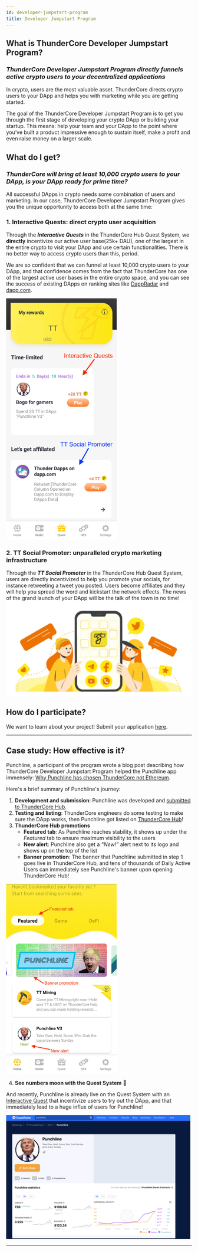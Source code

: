 ```yaml
---
id: developer-jumpstart-program
title: Developer Jumpstart Program
---
```


## What is ThunderCore Developer Jumpstart Program?

### *ThunderCore Developer Jumpstart Program directly funnels active crypto users to your decentralized applications*

In crypto, users are the most valuable asset. ThunderCore directs crypto users to your DApp and helps you with marketing while you are getting started.

The goal of the ThunderCore Developer Jumpstart Program is to get you through the first stage of developing your crypto DApp or building your startup. This means: help your team and your DApp to the point where you’ve built a product impressive enough to sustain itself, make a profit and even raise money on a larger scale.


## What do I get?

### *ThunderCore will bring at least 10,000 crypto users to your DApp, is your DApp ready for prime time?*

All successful DApps in crypto needs some combination of users and marketing. In our case, ThunderCore Developer Jumpstart Program gives you the unique opportunity to access both at the same time:

### **1. Interactive Quests: direct crypto user acquisition**

Through the **_Interactive Quests_** in the ThunderCore Hub Quest System, we **directly** incentivize our active user base(25k+ DAU), one of the largest in the entire crypto to visit your DApp and use certain functionalities. There is no better way to access crypto users than this, period.


We are so confident that we can funnel at least 10,000 crypto users to your DApp, and that confidence comes from the fact that ThunderCore has one of the largest active user bases in the entire crypto space, and you can see the success of existing DApps on ranking sites like [DappRadar](https://dappradar.com/rankings/protocol/thundercore) and [dapp.com](https://www.dapp.com/dapps/thundercore).

<img src="assets/img/developer-jumpstart/quest.jpg" alt="drawing" width="300"/>


### **2. TT Social Promoter: unparalleled crypto marketing infrastructure**

Through the **_TT Social Promoter_** in the ThunderCore Hub Quest System, users are directly incentivized to help you promote your socials, for instance retweeting a tweet you posted. Users become affiliates and they will help you spread the word and kickstart the network effects. The news of the grand launch of your DApp will be the talk of the town in no time!
![social](assets/img/developer-jumpstart/ttsocial.jpg)


## How do I participate?

We want to learn about your project! Submit your application [here](https://forms.gle/8vcPhMKLSXGPxnJVA).

---
## Case study: How effective is it?
Punchline, a participant of the program wrote a blog post describing how ThunderCore Developer Jumpstart Program helped the Punchline app immensely: [Why Punchline has chosen ThunderCore not Ethereum](https://foxreymann.medium.com/why-punchline-has-chosen-thundercore-not-ethereum-f9a7679e9ba2).

Here's a brief summary of Punchline's journey:

1. **Development and submission**: Punchline was developed and [submitted to ThunderCore Hub](https://dapps.thundercore.com/submit).
2. **Testing and listing**: ThunderCore engineers do some testing to make sure the DApp works, then Punchline got listed on [ThunderCore Hub](https://www.thundercore.com/thundercore-hub/)!
3. **ThunderCore Hub promotions**
	* **Featured tab**: As Punchline reaches stability, it shows up under the *Featured* tab to ensure maximum visibility to the users
	* **New alert**: Punchline also get a *“New!”* alert next to its logo and shows up on the top of the list
	* **Banner promotion**: The banner that Punchline submitted in step 1 goes live in ThunderCore Hub, and tens of thousands of Daily Active Users can immediately see Punchline's banner upon opening ThunderCore Hub!

<img src="assets/img/developer-jumpstart/punchline_hub.jpg" alt="drawing" width="300"/>

4. **See numbers moon with the Quest System** 🚀 

And recently, Punchline is already live on the Quest System with an [Interactive Quest](#1-interactive-quests-direct-crypto-user-acquisition) that incentivize users to try out the DApp, and that immediately lead to a huge influx of users for Punchline!

<img src="assets/img/developer-jumpstart/punchline.png" alt="drawing" width="500"/>


___